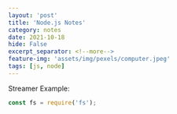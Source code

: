 ```yaml
---
layout: 'post'
title: 'Node.js Notes'
category: notes
date: 2021-10-18
hide: False
excerpt_separator: <!--more-->
feature-img: 'assets/img/pexels/computer.jpeg'
tags: [js, node]
---
```


Streamer Example:

```js
const fs = require('fs');
```
